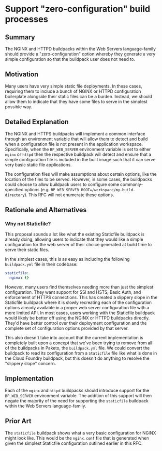 # Support "zero-configuration" build processes

## Summary
The NGINX and HTTPD buildpacks within the Web Servers language-family should
provide a "zero-configuration" option whereby they generate a very simple
configuration so that the buildpack user does not need to.

## Motivation

Many users have very simple static file deployments. In these cases, requiring
them to include a bunch of NGINX or HTTPD configuration boilerplate alongside
their static files can be a burden. Instead, we should allow them to indicate
that they have some files to serve in the simplest possible way.

## Detailed Explanation

The NGINX and HTTPS buildpacks will implement a common interface through an
environment variable that will allow them to detect and build when a
configuration file is not present in the application workspace. Specifically,
when the `BP_WEB_SERVER` environment variable is set to either `nginx` or
`httpd` then the respective buildpack will detect and ensure that a simple
configuration file is included in the built image such that it can serve very
basic static file applications.

The configuration files will make assumptions about certain options, like the
location of the files to be served. However, in some cases, the buildpacks
could choose to allow buildpack users to configure some commonly-specified
options (e.g. `BP_WEB_SERVER_ROOT=/workspace/my-build-directory`). This RFC
will not enumerate these options.

## Rationale and Alternatives

### Why not Staticfile?
This proposal sounds a lot like what the existing Staticfile buildpack is
already doing, allowing users to indicate that they would like a simple
configuration for the web server of their choice generated at build time to
serve their static files.

In the simplest cases, this is as easy as including the following
`buildpack.yml` file in their codebase:

```yaml
staticfile:
  nginx: {}
```

However, many users find themselves needing more than just the simplest
configuration. They want support for SSI and HSTS, Basic Auth, and enforcement
of HTTPS connections. This has created a slippery slope in the Staticfile
buildpack where it is slowly recreating each of the configuration options
already available in a proper web server configuration file with a more limited
API. In most cases, users working with the Staticfile buildpack would likely be
better off using the NGINX or HTTPD buildpacks directly. They'd have better
control over their deployment configuration and the complete set of
configuration options provided by that server.

This also doesn't take into account that the current implementation is
completely built upon a concept that we've been trying to remove from all of
the buildpacks in Paketo, the `buildpack.yml` file. We could convert the
buildpack to read its configuration from a `Staticfile` file like what is done
in the Cloud Foundry buildpack, but this doesn't do anything to resolve the
"slippery slope" concern.

## Implementation

Each of the `nginx` and `httpd` buildpacks should introduce support for the
`BP_WEB_SERVER` environment variable. The addition of this support will then
negate the majority of the need for supporting the `staticfile` buildpack
within the Web Servers language-family.

## Prior Art

The `staticfile` buildpack shows what a very basic configuration for NGINX
might look like. This would be the `nginx.conf` file that is generated when
given the simplest Staticfile configuration outlined earlier in this RFC.
